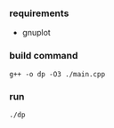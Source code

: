 ### requirements
- gnuplot

### build command
```
g++ -o dp -O3 ./main.cpp
```

### run
```
./dp
```

